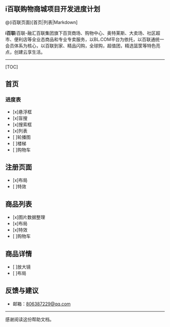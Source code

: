 ## i百联购物商城项目开发进度计划

@(i百联页面)[首页|列表|Markdown]

**i百联**i百联-融汇百联集团旗下百货商场、购物中心、奥特莱斯、大卖场、社区超市、便利店等全业态商品和专业专卖服务，以BL.COM平台为依托，以百联通统一会员体系为核心，以百联到家、精品闪购，全球购，超值团，精选篮筐等特色亮点，创建云享生活。
 

-------------------

[TOC]

## 首页





### 进度表

- [x]悬浮框
- [x]盲搜
- [x]搜索框
- [x]列表
- [ ]轮播图
- [ ]楼梯
- [ ]购物车 








## 注册页面


- [x]布局
- [ ]特效





## 商品列表

- [x]图片数据整理
- [x]布局
- [x]特效
- [ ]购物车 


## 商品详情

- [ ]放大镜
- [ ]布局









## 反馈与建议

- 邮箱：<806387229@qq.com>

---------
感谢阅读这份帮助文档。




[^demo]: 这是一个示例脚注。请查阅 [MultiMarkdown 文档](https://github.com/fletcher/MultiMarkdown/wiki/MultiMarkdown-Syntax-Guide#footnotes) 关于脚注的说明。 **限制：** 印象笔记的笔记内容使用 [ENML][5] 格式，基于 HTML，但是不支持某些标签和属性，例如id，这就导致`脚注`和`TOC`无法正常点击。


  [1]: http://maxiang.info/client_zh
  [2]: https://chrome.google.com/webstore/detail/kidnkfckhbdkfgbicccmdggmpgogehop
  [3]: http://adrai.github.io/flowchart.js/
  [4]: http://bramp.github.io/js-sequence-diagrams/
  [5]: https://dev.yinxiang.com/doc/articles/enml.php

